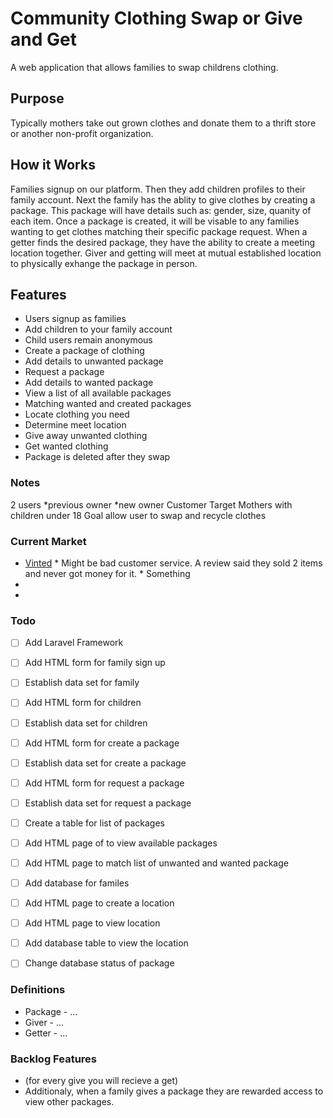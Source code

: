 # Community Clothing Swap or Give and Get
A web application that allows families to swap childrens clothing.

## Purpose
Typically mothers take out grown clothes and donate them to a thrift store or another non-profit organization.

## How it Works
 Families signup on our platform. Then they add children profiles to their family account. Next the family has the ablity to give clothes by creating a package.  This package will have details such as: gender, size, quanity of each item.  Once a package is created, it will be visable to any families wanting to get clothes matching their specific package request. When a getter finds the desired package, they have the ability to create a meeting location together.  Giver and getting will meet at mutual established location to physically exhange the package in person.

## Features
  * Users signup as families
  * Add children to your family account
   * Child users remain anonymous
  * Create a package of clothing
   * Add details to unwanted package
  * Request a package
   * Add details to wanted package
  * View a list of all available packages 
  * Matching wanted and created packages 
  * Locate clothing you need
  * Determine meet location 
  * Give away unwanted clothing
  * Get wanted clothing
  * Package is deleted after they swap



### Notes
 2 users 
   *previous owner
   *new owner
 Customer Target 
   Mothers with children under 18
 Goal
   allow user to swap and recycle clothes

### Current Market
   * [Vinted](https://play.google.com/store/apps/details?id=com.vinted&hl=en&gl=us)
    * Might be bad customer service. A review said they sold 2 items and never got money for it.
    * Something
   *
   *

### Todo
- [ ] Add Laravel Framework
- [ ] Add HTML form for family sign up
- [ ] Establish data set for family
- [ ] Add HTML form for children
- [ ] Establish data set for children
- [ ] Add HTML form for create a package
- [ ] Establish data set for create a package
- [ ] Add HTML form for request a package
- [ ] Establish data set for request a package
- [ ] Create a table for list of packages
- [ ] Add HTML page of to view available packages
- [ ] Add HTML page to match list of unwanted and wanted package
- [ ] Add database for familes
- [ ] Add HTML page to create a location
- [ ] Add HTML page to view location
- [ ] Add database table to view the location
- [ ] Change database status of package


### Definitions
* Package - ...
* Giver - ...
* Getter - ...

### Backlog Features
*  (for every give you will recieve a get)
*   Additionaly, when a family gives a package they are rewarded access to view other packages.




